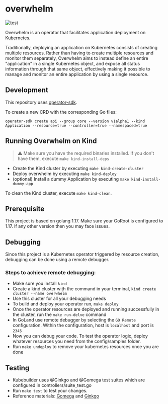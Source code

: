 # overwhelm
![test](https://github.com/ExpediaGroup/overwhelm/workflows/test/badge.svg?branch=master)

Overwhelm is an operator that facilitates application deployment on Kubernetes.

Traditionally, deploying an application on Kubernetes consists of creating multiple resources.
Rather than having to create multiple resources and monitor them separately, Overwhelm aims to
instead define an entire "application" in a single Kubernetes object, and expose all status
information through that same object, effectively making it possible to manage and monitor an
entire application by using a single resource.


## Development 
This repository uses [operator-sdk](https://sdk.operatorframework.io/docs/building-operators/golang/quickstart/).

To create a new CRD with the corresponding Go files:
```console
operator-sdk create api --group core --version v1alpha1 --kind Application --resource=true --controller=true --namespaced=true
```

## Running Overwhelm on Kind
> ⚠ Make sure you have the required binaries installed. If you don't have them, execute `make kind-install-deps`
- Create the Kind cluster by executing `make kind-create-cluster`
- Deploy overwhelm by executing `make kind-deploy`
- (optional) Install a dummy Application by executing `make kind-install-dummy-app`

To clean the Kind cluster, execute `make kind-clean`.


## Prerequisite
This project is based on golang 1.17. Make sure your GoRoot is configured to 1.17. If any other version then you may face issues.

## Debugging
Since this project is a Kubernetes operator triggered by resource creation, debugging can be done using a remote debugger.

### Steps to achieve remote debugging:

* Make sure you install `kind`
* Create a kind cluster with the command in your terminal, `kind create cluster --name overwhelm`
* Use this cluster for all your debugging needs
* To build and deploy your operator run, `make deploy`
* Once the operator resources are deployed and running successfully in the cluster, run the `make run-delve` command
* In GoLand use remote debugger by selecting the `GO Remote` configuration. Within the configuration, host is `localhost` and port is `2345`
* Now you can debug your code. To test the operator logic, deploy whatever resources you need from the config/samples folder.
* Run `make undeploy` to remove your kubernetes resources once you are done

## Testing
* Kubebuilder uses @Ginkgo and @Gomega test suites which are configured in controllers/suite_test.go
* Run `make test` to test your changes. 
* Reference materials: [Gomega](https://onsi.github.io/gomega/) and [Ginkgo](https://onsi.github.io/ginkgo/)
